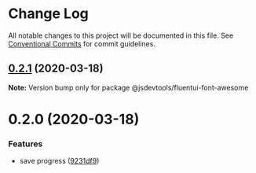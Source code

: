 # Change Log

All notable changes to this project will be documented in this file.
See [Conventional Commits](https://conventionalcommits.org) for commit guidelines.

## [0.2.1](https://github.com/jsdevtools/jsdevtools/compare/@jsdevtools/fluentui-font-awesome@0.2.0...@jsdevtools/fluentui-font-awesome@0.2.1) (2020-03-18)

**Note:** Version bump only for package @jsdevtools/fluentui-font-awesome





# 0.2.0 (2020-03-18)


### Features

* save progress ([9231df9](https://github.com/jsdevtools/jsdevtools/commit/9231df9db0c049923527597ec514815d5f61a342))
